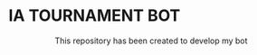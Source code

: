 # IA TOURNAMENT BOT

<div align="center">
  <p>This repository has been created to develop my bot</p>
</div>